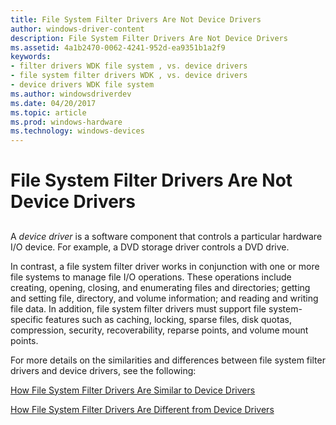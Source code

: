 ```yaml
---
title: File System Filter Drivers Are Not Device Drivers
author: windows-driver-content
description: File System Filter Drivers Are Not Device Drivers
ms.assetid: 4a1b2470-0062-4241-952d-ea9351b1a2f9
keywords:
- filter drivers WDK file system , vs. device drivers
- file system filter drivers WDK , vs. device drivers
- device drivers WDK file system
ms.author: windowsdriverdev
ms.date: 04/20/2017
ms.topic: article
ms.prod: windows-hardware
ms.technology: windows-devices
---
```


# File System Filter Drivers Are Not Device Drivers


## <span id="ddk_a_file_system_filter_driver_is_not_a_device_driver_if"></span><span id="DDK_A_FILE_SYSTEM_FILTER_DRIVER_IS_NOT_A_DEVICE_DRIVER_IF"></span>


A *device driver* is a software component that controls a particular hardware I/O device. For example, a DVD storage driver controls a DVD drive.

In contrast, a file system filter driver works in conjunction with one or more file systems to manage file I/O operations. These operations include creating, opening, closing, and enumerating files and directories; getting and setting file, directory, and volume information; and reading and writing file data. In addition, file system filter drivers must support file system-specific features such as caching, locking, sparse files, disk quotas, compression, security, recoverability, reparse points, and volume mount points.

For more details on the similarities and differences between file system filter drivers and device drivers, see the following:

[How File System Filter Drivers Are Similar to Device Drivers](how-file-system-filter-drivers-are-similar-to-device-drivers.md)

[How File System Filter Drivers Are Different from Device Drivers](how-file-system-filter-drivers-are-different-from-device-drivers.md)

 

 





